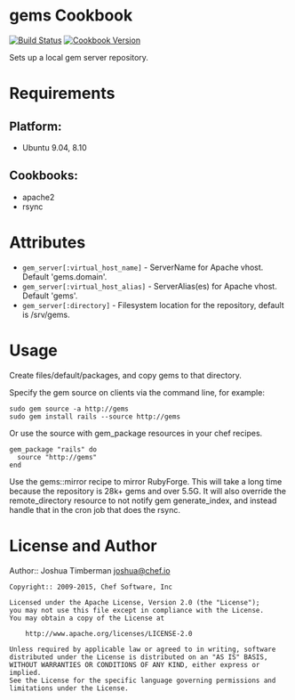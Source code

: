 gems Cookbook
=============

[![Build Status](https://travis-ci.org/chef-cookbooks/gems.svg?branch=master)](http://travis-ci.org/chef-cookbooks/gems)
[![Cookbook Version](https://img.shields.io/cookbook/v/gems.svg)](https://supermarket.chef.io/cookbooks/gems)

Sets up a local gem server repository.

Requirements
============

## Platform:

* Ubuntu 9.04, 8.10

## Cookbooks:

* apache2
* rsync

Attributes
==========

* `gem_server[:virtual_host_name]` - ServerName for Apache vhost.
  Default 'gems.domain'.
* `gem_server[:virtual_host_alias]` - ServerAlias(es) for Apache vhost.
  Default 'gems'.
* `gem_server[:directory]` - Filesystem location for the repository,
  default is /srv/gems.

Usage
=====

Create files/default/packages, and copy gems to that directory.

Specify the gem source on clients via the command line, for example:

    sudo gem source -a http://gems
    sudo gem install rails --source http://gems

Or use the source with gem_package resources in your chef recipes.

    gem_package "rails" do
      source "http://gems"
    end

Use the gems::mirror recipe to mirror RubyForge. This will take a long time because the repository is 28k+ gems and over 5.5G. It will also override the remote_directory resource to not notify gem generate_index, and instead handle that in the cron job that does the rsync.

License and Author
==================

Author:: Joshua Timberman <joshua@chef.io>

```text
Copyright:: 2009-2015, Chef Software, Inc

Licensed under the Apache License, Version 2.0 (the "License");
you may not use this file except in compliance with the License.
You may obtain a copy of the License at

    http://www.apache.org/licenses/LICENSE-2.0

Unless required by applicable law or agreed to in writing, software
distributed under the License is distributed on an "AS IS" BASIS,
WITHOUT WARRANTIES OR CONDITIONS OF ANY KIND, either express or implied.
See the License for the specific language governing permissions and
limitations under the License.
```
